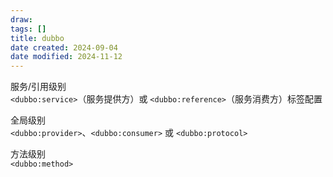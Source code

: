 ```yaml
---
draw:
tags: []
title: dubbo
date created: 2024-09-04
date modified: 2024-11-12
---
```


服务/引用级别  
`<dubbo:service>`（服务提供方）或 `<dubbo:reference>`（服务消费方）标签配置

全局级别  
`<dubbo:provider>`、`<dubbo:consumer>` 或 `<dubbo:protocol>`

方法级别  
`<dubbo:method>`

